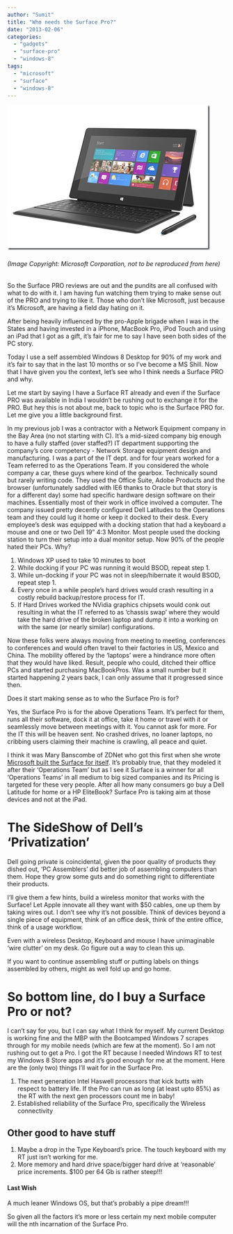 ```yaml
---
author: "Sumit"
title: "Who needs the Surface Pro?"
date: "2013-02-06"
categories: 
  - "gadgets"
  - "surface-pro"
  - "windows-8"
tags: 
  - "microsoft"
  - "surface"
  - "windows-8"
---
```


[![01-22SurfaceTypecover_Web](images/01-22surfacetypecover_web_thumb.jpg "01-22SurfaceTypecover_Web")](/images/blog/2013/04/01-22surfacetypecover_web.jpg)

###### (Image Copyright: Microsoft Corporation, not to be reproduced from here)

So the Surface PRO reviews are out and the pundits are all confused with what to do with it. I am having fun watching them trying to make sense out of the PRO and trying to like it. Those who don’t like Microsoft, just because it’s Microsoft, are having a field day hating on it.

After being heavily influenced by the pro-Apple brigade when I was in the States and having invested in a iPhone, MacBook Pro, iPod Touch and using an iPad that I got as a gift, it’s fair for me to say I have seen both sides of the PC story.

Today I use a self assembled Windows 8 Desktop for 90% of my work and it’s fair to say that in the last 10 months or so I’ve become a MS Shill. Now that I have given you the context, let’s see who I think needs a Surface PRO and why.

Let me start by saying I have a Surface RT already and even if the Surface PRO was available in India I wouldn’t be rushing out to exchange it for the PRO. But hey this is not about me, back to topic who is the Surface PRO for. Let me give you a little background first.

In my previous job I was a contractor with a Network Equipment company in the Bay Area (no not starting with C). It’s a mid-sized company big enough to have a fully staffed (over staffed?) IT department supporting the company’s core competency - Network Storage equipment design and manufacturing. I was a part of the IT dept. and for four years worked for a Team referred to as the Operations Team. If you considered the whole company a car, these guys where kind of the gearbox. Technically sound but rarely writing code. They used the Office Suite, Adobe Products and the browser (unfortunately saddled with IE6 thanks to Oracle but that story is for a different day) some had specific hardware design software on their machines. Essentially most of their work in office involved a computer. The company issued pretty decently configured Dell Latitudes to the Operations team and they could lug it home or keep it docked to their desk. Every employee’s desk was equipped with a docking station that had a keyboard a mouse and one or two Dell 19” 4:3 Monitor. Most people used the docking station to turn their setup into a dual monitor setup. Now 90% of the people hated their PCs. Why?

1. Windows XP used to take 10 minutes to boot
2. While docking if your PC was running it would BSOD, repeat step 1.
3. While un-docking if your PC was not in sleep/hibernate it would BSOD, repeat step 1.
4. Every once in a while people’s hard drives would crash resulting in a costly rebuild backup/restore process for IT.
5. If Hard Drives worked the NVidia graphics chipsets would conk out resulting in what the IT referred to as ‘chassis swap’ where they would take the hard drive of the broken laptop and dump it into a working on with the same (or nearly similar) configurations.

Now these folks were always moving from meeting to meeting, conferences to conferences and would often travel to their factories in US, Mexico and China. The mobility offered by the ‘laptops’ were a hindrance more often that they would have liked. Result, people who could, ditched their office PCs and started purchasing MacBookPros. Was a small number but it started happening 2 years back, I can only assume that it progressed since then.

Does it start making sense as to who the Surface Pro is for?

Yes, the Surface Pro is for the above Operations Team. It’s perfect for them, runs all their software, dock it at office, take it home or travel with it or seamlessly move between meetings with it. You cannot ask for more. For the IT this will be heaven sent. No crashed drives, no loaner laptops, no cribbing users claiming their machine is crawling, all peace and quiet.

I think it was Mary Banscombe of ZDNet who got this first when she wrote [Microsoft built the Surface for itself](http://www.zdnet.com/why-surface-looks-like-the-tablet-microsoft-built-for-itself-7000007125/). It’s probably true, that they modeled it after their ‘Operations Team’ but as I see it Surface is a winner for all ‘Operations Teams’ in all medium to big sized companies and its Pricing is targeted for these very people. After all how many consumers go buy a Dell Latitude for home or a HP EliteBook? Surface Pro is taking aim at those devices and not at the iPad.

# The SideShow of Dell’s ‘Privatization’

Dell going private is coincidental, given the poor quality of products they dished out, ‘PC Assemblers’ did better job of assembling computers than them. Hope they grow some guts and do something right to differentiate their products.

I’ll give them a few hints, build a wireless monitor that works with the Surface! Let Apple innovate all they want with $50 cables, one up them by taking wires out. I don’t see why it’s not possible. Think of devices beyond a single piece of equipment, think of an office desk, think of the entire office, think of a usage workflow.

Even with a wireless Desktop, Keyboard and mouse I have unimaginable ‘wire clutter’ on my desk. Go figure out a way to clean this up.

If you want to continue assembling stuff or putting labels on things assembled by others, might as well fold up and go home.

# So bottom line, do I buy a Surface Pro or not?

I can’t say for you, but I can say what I think for myself. My current Desktop is working fine and the MBP with the Bootcamped Windows 7 scrapes through for my mobile needs (which are few at the moment). So I am not rushing out to get a Pro. I got the RT because I needed Windows RT to test my Windows 8 Store apps and it’s good enough for me at the moment. Here are the (only two) things I’ll wait for in the Surface Pro.

1. The next generation Intel Haswell processors that kick butts with respect to battery life. If the Pro can run as long (at least upto 85%) as the RT with the next gen processors count me in baby!
2. Established reliability of the Surface Pro, specifically the Wireless connectivity

## Other good to have stuff

1. Maybe a drop in the Type Keyboard’s price. The touch keyboard with my RT just isn’t working for me.
2. More memory and hard drive space/bigger hard drive at ‘reasonable’ price increments. $100 per 64 Gb is rather steep!!!

#### Last Wish

A much leaner Windows OS, but that’s probably a pipe dream!!!

So given all the factors it’s more or less certain my next mobile computer will the nth incarnation of the Surface Pro.
